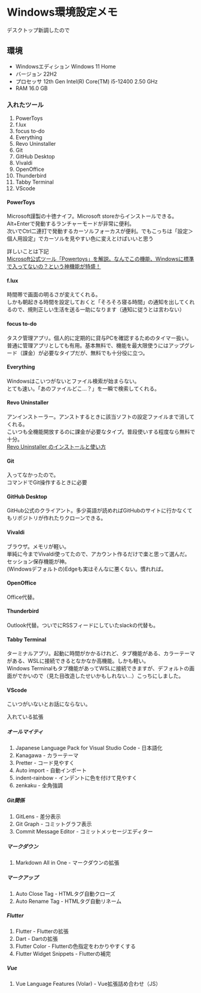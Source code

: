 # Windows環境設定メモ

デスクトップ新調したので

## 環境

- Windowsエディション Windows 11 Home
- バージョン 22H2
- プロセッサ 12th Gen Intel(R) Core(TM) i5-12400   2.50 GHz
- RAM 16.0 GB

### 入れたツール

1. PowerToys
2. f.lux
3. focus to-do
4. Everything
5. Revo Uninstaller
6. Git
7. GitHub Desktop
8. Vivaldi
9.  OpenOffice
10. Thunderbird
11. Tabby Terminal
12. VScode

#### PowerToys

Microsoft謹製の十徳ナイフ。Microsoft storeからインストールできる。  
Alt+Enterで発動するランチャーモードが非常に便利。  
次いでCtrl二連打で発動するカーソルフォーカスが便利。でもこっちは「設定＞個人用設定」でカーソルを見やすい色に変えとけばいいと思う
  
詳しいことは下記  
[Microsoft公式ツール「Powertoys」を解説。なんでこの機能、Windowsに標準で入ってないの？という神機能が特盛！](https://smhn.info/202101-how-to-use-microsoft-windows-powertoys)  

#### f.lux

時間帯で画面の明るさが変えてくれる。  
しかも朝起きる時間を設定しておくと「そろそろ寝る時間」の通知を出してくれるので、規則正しい生活を送る一助になります（通知に従うとは言わない）  

#### focus to-do
タスク管理アプリ。個人的に定期的に貸与PCを確認するためのタイマー扱い。  
普通に管理アプリとしても有用。基本無料で、機能を最大限使うにはアップグレード（課金）が必要なタイプだが、無料でも十分役に立つ。  

#### Everything
Windowsはこいつがないとファイル検索が始まらない。  
とても速い。「あのファイルどこ…？」を一瞬で検索してくれる。  

#### Revo Uninstaller
アンインストーラー。アンストするときに該当ソフトの設定ファイルまで消してくれる。  
こいつも全機能開放するのに課金が必要なタイプ。普段使いする程度なら無料で十分。  
[Revo Uninstaller のインストールと使い方](https://eizone.info/revo-uninstaller/)

#### Git
入ってなかったので。  
コマンドでGit操作するときに必要  

#### GitHub Desktop
GitHub公式のクライアント。多少英語が読めればGitHubのサイトに行かなくてもリポジトリが作れたりクローンできる。  

#### Vivaldi
ブラウザ。メモリが軽い。  
単純に今までVivaldi使ってたので、アカウント作るだけで楽と思って選んだ。  
セッション保存機能が神。  
(Windowsデフォルトの)Edgeも実はそんなに悪くない。慣れれば。  

#### OpenOffice
Office代替。  

#### Thunderbird
Outlook代替。ついでにRSSフィードにしていたslackの代替も。  

#### Tabby Terminal
ターミナルアプリ。起動に時間がかかるけれど、タブ機能がある、カラーテーマがある、WSLに接続できるとなかなか高機能。しかも軽い。  
Windows Terminalもタブ機能があってWSLに接続できますが、デフォルトの画面がでかいので（見た目改造したせいかもしれない…）こっちにしました。  

#### VScode

こいつがいないとお話にならない。  

入れている拡張

##### オールマイティ
1. Japanese Language Pack for Visual Studio Code - 日本語化
2. Kanagawa - カラーテーマ
3. Pretter - コード見やすく
4. Auto import - 自動インポート
5. indent-rainbow - インデントに色を付けて見やすく
6. zenkaku - 全角強調
   
##### Git関係
1. GitLens - 差分表示
2. Git Graph - コミットグラフ表示
3. Commit Message Editor - コミットメッセージエディター
   
##### マークダウン
1. Markdown All in One - マークダウンの拡張
   
##### マークアップ
1. Auto Close Tag - HTMLタグ自動クローズ
2. Auto Rename Tag - HTMLタグ自動リネーム

##### Flutter
1. Flutter - Flutterの拡張
2. Dart - Dartの拡張
3. Flutter Color - Flutterの色指定をわかりやすくする
4. Flutter Widget Snippets - Flutterの補完

##### Vue
1. Vue Language Features (Volar) - Vue拡張詰め合わせ（JS）
